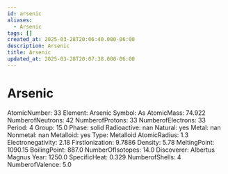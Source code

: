 ```yaml
---
id: arsenic
aliases:
  - Arsenic
tags: []
created_at: 2025-03-28T20:06:40.000-06:00
description: Arsenic
title: Arsenic
updated_at: 2025-03-28T20:07:38.000-06:00
---
```


# Arsenic
AtomicNumber: 33
Element: Arsenic
Symbol: As
AtomicMass: 74.922
NumberofNeutrons: 42
NumberofProtons: 33
NumberofElectrons: 33
Period: 4
Group: 15.0
Phase: solid
Radioactive: nan
Natural: yes
Metal: nan
Nonmetal: nan
Metalloid: yes
Type: Metalloid
AtomicRadius: 1.3
Electronegativity: 2.18
FirstIonization: 9.7886
Density: 5.78
MeltingPoint: 1090.15
BoilingPoint: 887.0
NumberOfIsotopes: 14.0
Discoverer: Albertus Magnus
Year: 1250.0
SpecificHeat: 0.329
NumberofShells: 4
NumberofValence: 5.0
